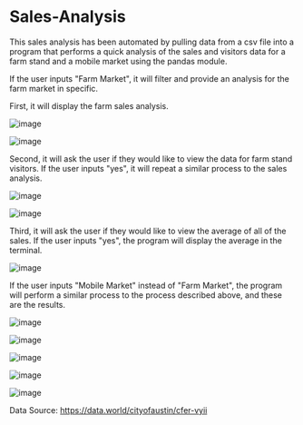 # Sales-Analysis

This sales analysis has been automated by pulling data from a csv file into a program that performs a quick analysis of the sales and visitors data for a farm stand and a mobile market using the pandas module.

If the user inputs "Farm Market", it will filter and provide an analysis for the farm market in specific.

First, it will display the farm sales analysis.

![image](https://user-images.githubusercontent.com/86090971/126694548-15e9ca3f-426d-42ab-99ce-25ad9a2d96ea.png)

![image](https://user-images.githubusercontent.com/86090971/126694780-9a5f985c-3824-4b22-97cf-7e7b01fdbbb4.png)

Second, it will ask the user if they would like to view the data for farm stand visitors. If the user inputs "yes", it will repeat a similar process to the sales analysis.

![image](https://user-images.githubusercontent.com/86090971/126695123-4651095e-cc2e-4acf-b361-e51e52da4cf6.png)

![image](https://user-images.githubusercontent.com/86090971/126695636-8b966a97-95e2-4b01-b439-8e2407307bec.png)

Third, it will ask the user if they would like to view the average of all of the sales. If the user inputs "yes", the program will display the average in the terminal.

![image](https://user-images.githubusercontent.com/86090971/126696879-420ab2ff-e946-4436-ad08-3932a3799fac.png)

If the user inputs "Mobile Market" instead of "Farm Market", the program will perform a similar process to the process described above, and these are the results.

![image](https://user-images.githubusercontent.com/86090971/126696228-971b12f4-b076-4b54-953b-679665e51571.png)

![image](https://user-images.githubusercontent.com/86090971/126696313-5240daa8-2fad-4c9e-bb48-3101b501f4fe.png)

![image](https://user-images.githubusercontent.com/86090971/126696396-65e05102-1b31-4306-ac68-0f6fd23bc857.png)

![image](https://user-images.githubusercontent.com/86090971/126696470-e8a4dbe4-4d47-41c0-8b35-0e1a4bd55ef1.png)

![image](https://user-images.githubusercontent.com/86090971/126696612-270e82ee-6ea8-4a46-8274-cd3a5e237ae7.png)

Data Source: https://data.world/cityofaustin/cfer-vyii
